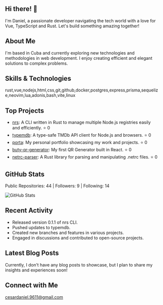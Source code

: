 ## Hi there! 👋

I'm Daniel, a passionate developer navigating the tech world with a love for Vue, TypeScript and Rust. Let's build something amazing together!

## About Me

I'm based in Cuba and currently exploring new technologies and methodologies in web development. I enjoy creating efficient and elegant solutions to complex problems.

## Skills & Technologies

rust,vue,nodejs,html,css,git,github,docker,postgres,express,prisma,sequelize,neovim,lua,adonis,bash,vite,linux

## Top Projects

- [nrs](https://github.com/Dantescur/nrs): A CLI written in Rust to manage multiple Node.js registries easily and efficiently. ⭐ 0
- [typemdb](https://github.com/Dantescur/typemdb): A type-safe TMDb API client for Node.js and browsers. ⭐ 0
- [porta](https://github.com/Dantescur/porta): My personal portfolio showcasing my work and projects. ⭐ 0
- [buty-qr-generator](https://github.com/Dantescur/buty-qr-generator): My first QR Generator built in React. ⭐ 0
- [netrc-parser](https://github.com/Dantescur/netrc-parser): A Rust library for parsing and manipulating .netrc files. ⭐ 0

## GitHub Stats

Public Repositories: 44 | Followers: 9 | Following: 14

![GitHub Stats](https://github-readme-stats.vercel.app/api?username=Dantescur&show_icons=true&theme=radical)

## Recent Activity

- Released version 0.1.1 of nrs CLI.
- Pushed updates to typemdb.
- Created new branches and features in various projects.
- Engaged in discussions and contributed to open-source projects.

## Latest Blog Posts

Currently, I don't have any blog posts to showcase, but I plan to share my insights and experiences soon!

## Connect with Me

cesardaniel.9611@gmail.com
